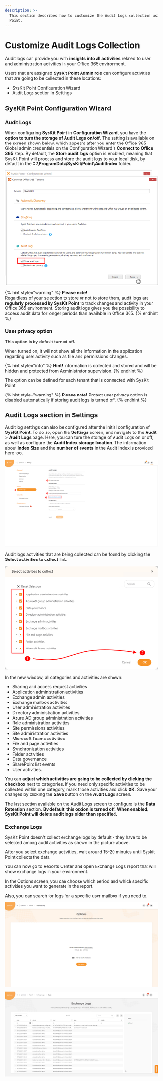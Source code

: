 ```yaml
---
description: >-
  This section describes how to customize the Audit Logs collection using SysKit
  Point.
---
```


# Customize Audit Logs Collection

Audit logs can provide you with **insights into all activities** related to user and administration activities in your Office 365 environment.‌

Users that are assigned **SysKit Point Admin role** can configure activities that are going to be collected in these locations:

* SysKit Point Configuration Wizard
* Audit Logs section in Settings

## SysKit Point Configuration Wizard

### Audit Logs

When configuring **SysKit Point** in **Configuration Wizard**, you have the **option to turn the storage of Audit Logs on/off**. The setting is available on the screen shown below, which appears after you enter the Office 365 Global admin credentials on the Configuration Wizard's **Connect to Office 365** step. By default, the **Store audit logs** option is enabled, meaning that SysKit Point will process and store the audit logs to your local disk, by default in the **C:\ProgramData\SysKit\Point\AuditIndex** folder.

![Store audit logs setting in the Configuration Wizard](../.gitbook/assets/customize_audit_logs_collection_store_audit_logs_settings.png)

{% hint style="warning" %}
**Please note!**  
Regardless of your selection to store or not to store them, audit logs are **regularly** **processed by SysKit Point** to track changes and activity in your Office 365 environment. Storing audit logs gives you the possibility to access audit data for longer periods than available in Office 365.
{% endhint %}

### User privacy option

This option is by default turned off.

When turned on, it will not show all the information in the application regarding user activity such as file and permissions changes.

{% hint style="info" %}
**Hint!**                                                                                                                                                     Information is collected and stored and will be hidden and protected from Administrator supervision.
{% endhint %}

The option can be defined for each tenant that is connected with SysKit Point.

{% hint style="warning" %}
**Please note!**                                                                                                                                              Protect user privacy option is disabled automatically if storing audit logs is turned off.
{% endhint %}

## Audit Logs section in Settings

Audit log settings can also be configured after the initial configuration of **SysKit Point**. To do so, open the **Settings** screen, and navigate to the **Audit** &gt; **Audit Logs** page. Here, you can turn the storage of Audit Logs on or off, as well as configure the **Audit Index storage location**. The information about **Index** **Size** and the **number** **of** **events** in the Audit Index is provided here too.

![Audit Logs page \(1\) in Settings - Store Audit Logs option \(2\), Audit Index storage location \(3\), and link to manage Audit activities that are collected \(4\)](../.gitbook/assets/audit-logs-activities-2.png)

Audit logs activities that are being collected can be found by clicking the **Select activities to collect** link.

![Select Activities to collect screen](../.gitbook/assets/customize_audit_logs_collection_select_activities_to_collect%20%281%29.png)

In the new window, all categories and activities are shown:

* Sharing and access request activities
* Application administration activities
* Exchange admin activities
* Exchange mailbox activities
* User administration activities
* Directory administration activities
* Azure AD group administration activities
* Role administration activities
* Site permissions activities
* Site administration activities
* Microsoft Teams activities
* File and page activities
* Synchronization activities
* Folder activities
* Data governance
* SharePoint list events
* User activities.

You can **adjust which activities are going to be collected by clicking the checkbox** next to categories. If you need only specific activities to be collected within one category, mark those activities and click **OK**. Save your changes by clicking the **Save** button on the **Audit Logs** screen.

The last section available on the Audit Logs screen to configure is the **Data Retention** section. **By default, this option is turned off.** **When enabled, SysKit Point will delete audit logs older than specified.**

### Exchange Logs

SysKit Point doesn't collect exchange logs by default - they have to be selected among audit activities as shown in the picture above.

After you select exchange activities, wait around 15-20 minutes until Syskit Point collects the data.

You can now go to Reports Center and open Exchange Logs report that will show exchange logs in your environment.

In the Options screen, you can choose which period and which specific activities you want to generate in the report.

Also, you can search for logs for a specific user mailbox if you need to.

![Options screen for Exchange Logs report](../.gitbook/assets/customize_audit_logs_collection-options_screen_for_exchange_logs_report.png)

![Exchange Logs report](../.gitbook/assets/customize-audit-logs-collection_exchange-logs-report.png)

